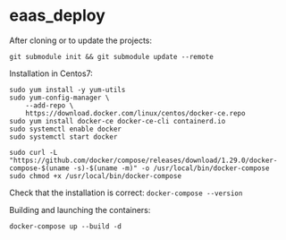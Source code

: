 # eaas_deploy

After cloning or to update the projects:
```
git submodule init && git submodule update --remote
```

Installation in Centos7:

```
sudo yum install -y yum-utils
sudo yum-config-manager \
    --add-repo \
    https://download.docker.com/linux/centos/docker-ce.repo
sudo yum install docker-ce docker-ce-cli containerd.io
sudo systemctl enable docker
sudo systemctl start docker

sudo curl -L "https://github.com/docker/compose/releases/download/1.29.0/docker-compose-$(uname -s)-$(uname -m)" -o /usr/local/bin/docker-compose
sudo chmod +x /usr/local/bin/docker-compose
```

Check that the installation is correct:
`docker-compose --version`

Building and launching the containers:

```
docker-compose up --build -d 
```
